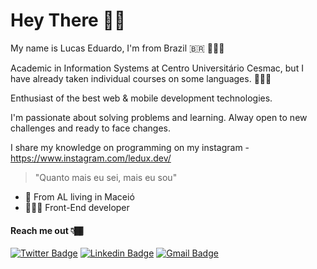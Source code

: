 # Hey There 🖖🏾
My name is Lucas Eduardo, I'm from Brazil 🇧🇷 🧑🏾‍🚀

Academic in Information Systems at Centro Universitário Cesmac, but I have already taken individual courses on some languages. 👨🏾‍💻

Enthusiast of the best web & mobile development technologies.

I'm passionate about solving problems and learning. Alway open to new challenges and ready to face changes.

I share my knowledge on programming on my instagram - https://www.instagram.com/ledux.dev/

> "Quanto mais eu sei, mais eu sou"

 -  📍 From AL living in Maceió 
 -  👨🏿‍💻 Front-End developer
 
#### Reach me out 👇🏾
[![Twitter Badge](https://img.shields.io/badge/-@luks_wmv-272727?style=flat-square&labelColor=272727&logo=twitter&logoColor=white&link=https://twitter.com/dieegosf)](https://twitter.com/luks_wmv) 
[  ![Linkedin Badge](https://img.shields.io/badge/-Lucas%20Eduardo-272727?style=flat-square&logo=Linkedin&logoColor=white&link=https://www.linkedin.com/in/diego-schell-fernandes/)](https://www.linkedin.com/in/lucas-eduardo-9435881b4/) 
[![Gmail Badge](https://img.shields.io/badge/-Email-272727?style=flat-square&logo=Gmail&logoColor=white&link=mailto:lucasgamer4i50@gmail.com)](mailto:lucasgamer4i50@gmail.com)

